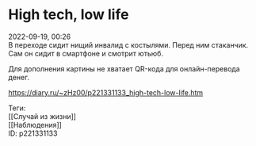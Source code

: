 High tech, low life
====================

   
 2022-09-19, 00:26   
  В переходе сидит нищий инвалид с костылями. Перед ним стаканчик. Сам он сидит в смартфоне и смотрит ютьюб.   
   
 Для дополнения картины не хватает QR-кода для онлайн-перевода денег.   
    
 <https://diary.ru/~zHz00/p221331133_high-tech-low-life.htm>   
   
 Теги:   
 [[Случай из жизни]]   
 [[Наблюдения]]   
 ID: p221331133